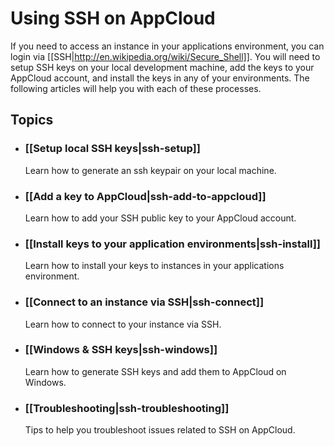 # Using SSH on AppCloud

If you need to access an instance in your applications environment, you can 
login via [[SSH|http://en.wikipedia.org/wiki/Secure_Shell]].  You will need
to setup SSH keys on your local development machine, add the keys to your
AppCloud account, and install the keys in any of your environments.  The following
articles will help you with each of these processes.

## Topics

* ### [[Setup local SSH keys|ssh-setup]]
  Learn how to generate an ssh keypair on your local machine.
  
* ### [[Add a key to AppCloud|ssh-add-to-appcloud]]
  Learn how to add your SSH public key to your AppCloud account.
  
* ### [[Install keys to your application environments|ssh-install]]
  Learn how to install your keys to instances in your applications environment.

* ### [[Connect to an instance via SSH|ssh-connect]]
  Learn how to connect to your instance via SSH.
  
* ### [[Windows & SSH keys|ssh-windows]]
  Learn how to generate SSH keys and add them to AppCloud on Windows.
  
* ### [[Troubleshooting|ssh-troubleshooting]]
  Tips to help you troubleshoot issues related to SSH on AppCloud.